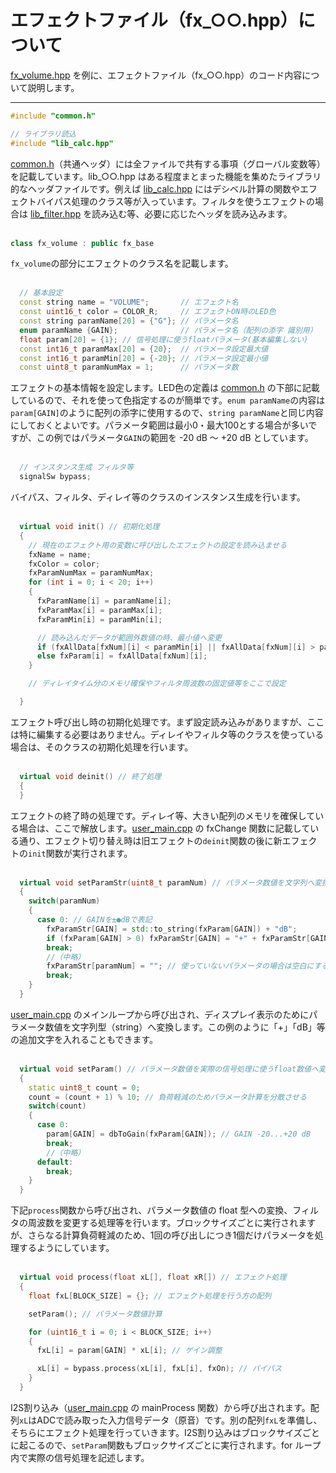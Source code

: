 # エフェクトファイル（fx_○○.hpp）について

[fx_volume.hpp](https://github.com/kanengomibako/Sodium/blob/main/Src/example/fx_volume.hpp) を例に、エフェクトファイル（fx_○○.hpp）のコード内容について説明します。

---

```c++
#include "common.h"

// ライブラリ読込
#include "lib_calc.hpp"
```
[common.h](https://github.com/kanengomibako/Sodium/blob/main/Src/example/common.h)（共通ヘッダ）には全ファイルで共有する事項（グローバル変数等）を記載しています。lib_○○.hpp はある程度まとまった機能を集めたライブラリ的なヘッダファイルです。例えば [lib_calc.hpp](https://github.com/kanengomibako/Sodium/blob/main/Src/example/lib_calc.hpp) にはデシベル計算の関数やエフェクトバイパス処理のクラス等が入っています。フィルタを使うエフェクトの場合は [lib_filter.hpp](https://github.com/kanengomibako/Sodium/blob/main/Src/example/lib_filter.hpp) を読み込む等、必要に応じたヘッダを読み込みます。<br>
<br>
```c++
class fx_volume : public fx_base
```
`fx_volume`の部分にエフェクトのクラス名を記載します。<br>
<br>
```c++
  // 基本設定
  const string name = "VOLUME";       // エフェクト名
  const uint16_t color = COLOR_R;     // エフェクトON時のLED色
  const string paramName[20] = {"G"}; // パラメータ名
  enum paramName {GAIN};              // パラメータ名（配列の添字 識別用）
  float param[20] = {1}; // 信号処理に使うfloatパラメータ(基本編集しない)
  const int16_t paramMax[20] = {20};  // パラメータ設定最大値
  const int16_t paramMin[20] = {-20}; // パラメータ設定最小値
  const uint8_t paramNumMax = 1;      // パラメータ数
```
エフェクトの基本情報を設定します。LED色の定義は [common.h](https://github.com/kanengomibako/Sodium/blob/main/Src/example/common.h) の下部に記載しているので、それを使って色指定するのが簡単です。`enum paramName`の内容は`param[GAIN]`のように配列の添字に使用するので、`string paramName`と同じ内容にしておくとよいです。パラメータ範囲は最小0・最大100とする場合が多いですが、この例ではパラメータ`GAIN`の範囲を -20 dB ～ +20 dB としています。<br>
<br>
```c++
  // インスタンス生成 フィルタ等
  signalSw bypass;
```
バイパス、フィルタ、ディレイ等のクラスのインスタンス生成を行います。<br>
<br>
```c++
  virtual void init() // 初期化処理
  {
    // 現在のエフェクト用の変数に呼び出したエフェクトの設定を読み込ませる
    fxName = name;
    fxColor = color;
    fxParamNumMax = paramNumMax;
    for (int i = 0; i < 20; i++)
    {
      fxParamName[i] = paramName[i];
      fxParamMax[i] = paramMax[i];
      fxParamMin[i] = paramMin[i];

      // 読み込んだデータが範囲外数値の時、最小値へ変更
      if (fxAllData[fxNum][i] < paramMin[i] || fxAllData[fxNum][i] > paramMax[i]) fxParam[i] = paramMin[i];
      else fxParam[i] = fxAllData[fxNum][i];
    }

    // ディレイタイム分のメモリ確保やフィルタ周波数の固定値等をここで設定

  }
```
エフェクト呼び出し時の初期化処理です。まず設定読み込みがありますが、ここは特に編集する必要はありません。ディレイやフィルタ等のクラスを使っている場合は、そのクラスの初期化処理を行います。<br>
<br>
```c++
  virtual void deinit() // 終了処理
  {
  }
```
エフェクトの終了時の処理です。ディレイ等、大きい配列のメモリを確保している場合は、ここで解放します。[user_main.cpp](https://github.com/kanengomibako/Sodium/blob/main/Src/example/user_main.cpp) の fxChange 関数に記載している通り、エフェクト切り替え時は旧エフェクトの`deinit`関数の後に新エフェクトの`init`関数が実行されます。<br>
<br>
```c++
  virtual void setParamStr(uint8_t paramNum) // パラメータ数値を文字列へ変換
  {
    switch(paramNum)
    {
      case 0: // GAINを±●dBで表記
        fxParamStr[GAIN] = std::to_string(fxParam[GAIN]) + "dB";
        if (fxParam[GAIN] > 0) fxParamStr[GAIN] = "+" + fxParamStr[GAIN];
        break;
        //（中略）
        fxParamStr[paramNum] = ""; // 使っていないパラメータの場合は空白にする
        break;
    }
  }
```
[user_main.cpp](https://github.com/kanengomibako/Sodium/blob/main/Src/example/user_main.cpp) のメインループから呼び出され、ディスプレイ表示のためにパラメータ数値を文字列型（string）へ変換します。この例のように「+」「dB」等の追加文字を入れることもできます。<br>
<br>
```c++
  virtual void setParam() // パラメータ数値を実際の信号処理に使うfloat数値へ変換
  {
    static uint8_t count = 0;
    count = (count + 1) % 10; // 負荷軽減のためパラメータ計算を分散させる
    switch(count)
    {
      case 0:
        param[GAIN] = dbToGain(fxParam[GAIN]); // GAIN -20...+20 dB
        break;
        //（中略）
      default:
        break;
    }
  }
```
下記`process`関数から呼び出され、パラメータ数値の float 型への変換、フィルタの周波数を変更する処理等を行います。ブロックサイズごとに実行されますが、さらなる計算負荷軽減のため、1回の呼び出しにつき1個だけパラメータを処理するようにしています。<br>
<br>
```c++
  virtual void process(float xL[], float xR[]) // エフェクト処理
  {
    float fxL[BLOCK_SIZE] = {}; // エフェクト処理を行う方の配列

    setParam(); // パラメータ数値計算

    for (uint16_t i = 0; i < BLOCK_SIZE; i++)
    {
      fxL[i] = param[GAIN] * xL[i]; // ゲイン調整

      xL[i] = bypass.process(xL[i], fxL[i], fxOn); // バイパス
    }
  }
```
I2S割り込み（[user_main.cpp](https://github.com/kanengomibako/Sodium/blob/main/Src/example/user_main.cpp) の  mainProcess 関数）から呼び出されます。配列`xL`はADCで読み取った入力信号データ（原音）です。別の配列`fxL`を準備し、そちらにエフェクト処理を行っていきます。I2S割り込みはブロックサイズごとに起こるので、`setParam`関数もブロックサイズごとに実行されます。for ループ内で実際の信号処理を記述します。